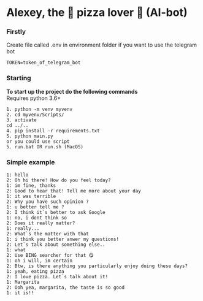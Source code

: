 # Alexey, the 🍕 pizza lover 🍕 (AI-bot)

### Firstly<br>
Create file called .env in environment folder if you want to use the telegram bot
```
TOKEN=token_of_telegram_bot
```

### Starting<br>
**To start up the project do the following commands**<br>
Requires python 3.6+
```
1. python -m venv myvenv
2. cd myvenv/Scripts/
3. activate
cd ../..
4. pip install -r requirements.txt
5. python main.py 
or you could use script
5. run.bat OR run.sh (MacOS)
```

### Simple example 
```
1: hello
2: Oh hi there! How do you feel today?
1: im fine, thanks
2: Good to hear that! Tell me more about your day
1: it was terrible
2: Why you have such opinion ?
1: u better tell me ?
2: I think it`s better to ask Google
1: no, i dont think so
2: Does it really matter?
1: really...
2: What`s the matter with that
1: i think you better anwer my questions!
2: Let`s talk about something else..
1: what
2: Use BING searcher for that 😋
1: oh i will, im certain 
2: Btw, is there anything you particularly enjoy doing these days?
1: yeah, eating pizza
2: I love pizza. Let`s talk about it!
1: Margarita
2: Ooh yea, margarita, the taste is so good
1: it is!!
```
